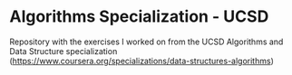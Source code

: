 # Algorithms Specialization - UCSD
Repository with the exercises I worked on from the UCSD Algorithms and Data Structure specialization (https://www.coursera.org/specializations/data-structures-algorithms)
